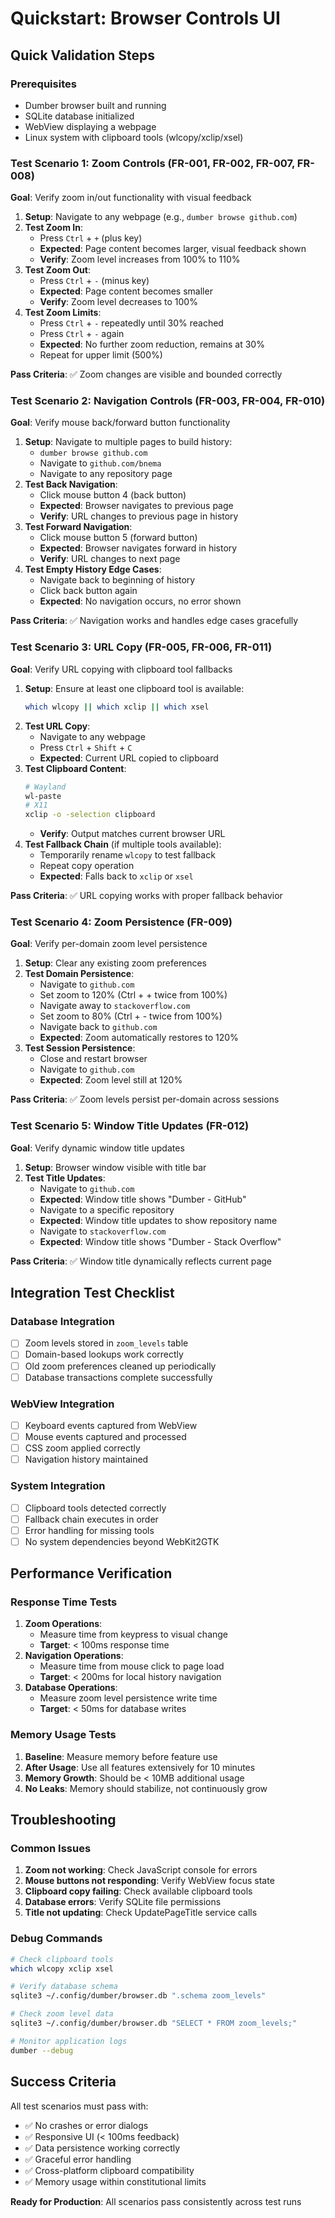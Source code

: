 # Quickstart: Browser Controls UI

## Quick Validation Steps

### Prerequisites
- Dumber browser built and running
- SQLite database initialized
- WebView displaying a webpage
- Linux system with clipboard tools (wlcopy/xclip/xsel)

### Test Scenario 1: Zoom Controls (FR-001, FR-002, FR-007, FR-008)
**Goal**: Verify zoom in/out functionality with visual feedback

1. **Setup**: Navigate to any webpage (e.g., `dumber browse github.com`)
2. **Test Zoom In**:
   - Press `Ctrl` + `+` (plus key)
   - **Expected**: Page content becomes larger, visual feedback shown
   - **Verify**: Zoom level increases from 100% to 110%
3. **Test Zoom Out**:
   - Press `Ctrl` + `-` (minus key)  
   - **Expected**: Page content becomes smaller
   - **Verify**: Zoom level decreases to 100%
4. **Test Zoom Limits**:
   - Press `Ctrl` + `-` repeatedly until 30% reached
   - Press `Ctrl` + `-` again
   - **Expected**: No further zoom reduction, remains at 30%
   - Repeat for upper limit (500%)

**Pass Criteria**: ✅ Zoom changes are visible and bounded correctly

### Test Scenario 2: Navigation Controls (FR-003, FR-004, FR-010)
**Goal**: Verify mouse back/forward button functionality

1. **Setup**: Navigate to multiple pages to build history:
   - `dumber browse github.com` 
   - Navigate to `github.com/bnema`
   - Navigate to any repository page
2. **Test Back Navigation**:
   - Click mouse button 4 (back button)
   - **Expected**: Browser navigates to previous page
   - **Verify**: URL changes to previous page in history
3. **Test Forward Navigation**:
   - Click mouse button 5 (forward button) 
   - **Expected**: Browser navigates forward in history
   - **Verify**: URL changes to next page
4. **Test Empty History Edge Cases**:
   - Navigate back to beginning of history
   - Click back button again
   - **Expected**: No navigation occurs, no error shown

**Pass Criteria**: ✅ Navigation works and handles edge cases gracefully

### Test Scenario 3: URL Copy (FR-005, FR-006, FR-011)
**Goal**: Verify URL copying with clipboard tool fallbacks

1. **Setup**: Ensure at least one clipboard tool is available:
   ```bash
   which wlcopy || which xclip || which xsel
   ```
2. **Test URL Copy**:
   - Navigate to any webpage
   - Press `Ctrl` + `Shift` + `C`
   - **Expected**: Current URL copied to clipboard
3. **Test Clipboard Content**:
   ```bash
   # Wayland
   wl-paste
   # X11
   xclip -o -selection clipboard
   ```
   - **Verify**: Output matches current browser URL
4. **Test Fallback Chain** (if multiple tools available):
   - Temporarily rename `wlcopy` to test fallback
   - Repeat copy operation
   - **Expected**: Falls back to `xclip` or `xsel`

**Pass Criteria**: ✅ URL copying works with proper fallback behavior

### Test Scenario 4: Zoom Persistence (FR-009)
**Goal**: Verify per-domain zoom level persistence

1. **Setup**: Clear any existing zoom preferences
2. **Test Domain Persistence**:
   - Navigate to `github.com`
   - Set zoom to 120% (Ctrl + + twice from 100%)
   - Navigate away to `stackoverflow.com`
   - Set zoom to 80% (Ctrl + - twice from 100%)  
   - Navigate back to `github.com`
   - **Expected**: Zoom automatically restores to 120%
3. **Test Session Persistence**:
   - Close and restart browser
   - Navigate to `github.com`
   - **Expected**: Zoom level still at 120%

**Pass Criteria**: ✅ Zoom levels persist per-domain across sessions

### Test Scenario 5: Window Title Updates (FR-012)
**Goal**: Verify dynamic window title updates

1. **Setup**: Browser window visible with title bar
2. **Test Title Updates**:
   - Navigate to `github.com`
   - **Expected**: Window title shows "Dumber - GitHub"
   - Navigate to a specific repository
   - **Expected**: Window title updates to show repository name
   - Navigate to `stackoverflow.com`
   - **Expected**: Window title shows "Dumber - Stack Overflow"

**Pass Criteria**: ✅ Window title dynamically reflects current page

## Integration Test Checklist

### Database Integration
- [ ] Zoom levels stored in `zoom_levels` table
- [ ] Domain-based lookups work correctly
- [ ] Old zoom preferences cleaned up periodically
- [ ] Database transactions complete successfully

### WebView Integration  
- [ ] Keyboard events captured from WebView
- [ ] Mouse events captured and processed
- [ ] CSS zoom applied correctly
- [ ] Navigation history maintained

### System Integration
- [ ] Clipboard tools detected correctly
- [ ] Fallback chain executes in order
- [ ] Error handling for missing tools
- [ ] No system dependencies beyond WebKit2GTK

## Performance Verification

### Response Time Tests
1. **Zoom Operations**: 
   - Measure time from keypress to visual change
   - **Target**: < 100ms response time
2. **Navigation Operations**:
   - Measure time from mouse click to page load
   - **Target**: < 200ms for local history navigation
3. **Database Operations**:
   - Measure zoom level persistence write time
   - **Target**: < 50ms for database writes

### Memory Usage Tests
1. **Baseline**: Measure memory before feature use
2. **After Usage**: Use all features extensively for 10 minutes  
3. **Memory Growth**: Should be < 10MB additional usage
4. **No Leaks**: Memory should stabilize, not continuously grow

## Troubleshooting

### Common Issues
1. **Zoom not working**: Check JavaScript console for errors
2. **Mouse buttons not responding**: Verify WebView focus state
3. **Clipboard copy failing**: Check available clipboard tools
4. **Database errors**: Verify SQLite file permissions
5. **Title not updating**: Check UpdatePageTitle service calls

### Debug Commands
```bash
# Check clipboard tools
which wlcopy xclip xsel

# Verify database schema
sqlite3 ~/.config/dumber/browser.db ".schema zoom_levels"

# Check zoom level data
sqlite3 ~/.config/dumber/browser.db "SELECT * FROM zoom_levels;"

# Monitor application logs
dumber --debug
```

## Success Criteria

All test scenarios must pass with:
- ✅ No crashes or error dialogs
- ✅ Responsive UI (< 100ms feedback)
- ✅ Data persistence working correctly  
- ✅ Graceful error handling
- ✅ Cross-platform clipboard compatibility
- ✅ Memory usage within constitutional limits

**Ready for Production**: All scenarios pass consistently across test runs